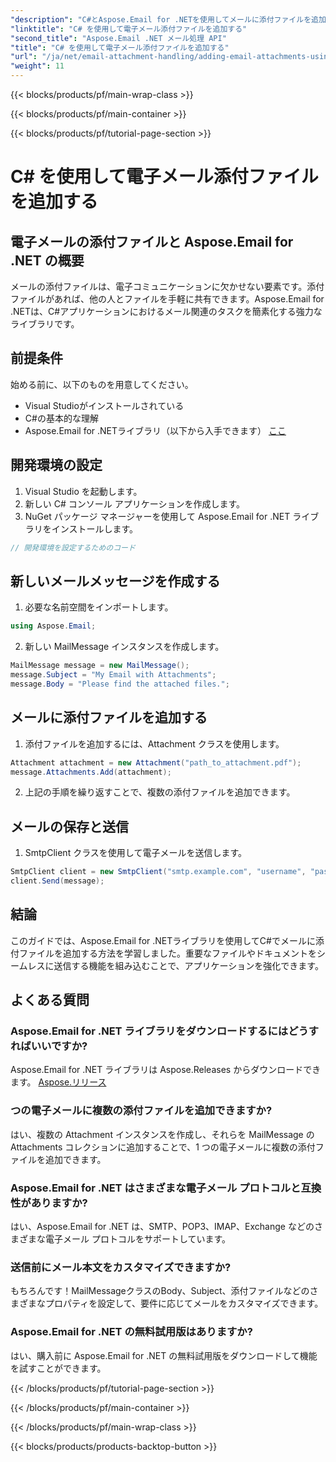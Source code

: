 ```yaml
---
"description": "C#とAspose.Email for .NETを使用してメールに添付ファイルを追加する方法を学びましょう。シームレスな統合のためのコード例を交えたステップバイステップガイドです。"
"linktitle": "C# を使用して電子メール添付ファイルを追加する"
"second_title": "Aspose.Email .NET メール処理 API"
"title": "C# を使用して電子メール添付ファイルを追加する"
"url": "/ja/net/email-attachment-handling/adding-email-attachments-using-csharp/"
"weight": 11
---
```


{{< blocks/products/pf/main-wrap-class >}}

{{< blocks/products/pf/main-container >}}

{{< blocks/products/pf/tutorial-page-section >}}

# C# を使用して電子メール添付ファイルを追加する


## 電子メールの添付ファイルと Aspose.Email for .NET の概要

メールの添付ファイルは、電子コミュニケーションに欠かせない要素です。添付ファイルがあれば、他の人とファイルを手軽に共有できます。Aspose.Email for .NETは、C#アプリケーションにおけるメール関連のタスクを簡素化する強力なライブラリです。

## 前提条件

始める前に、以下のものを用意してください。

- Visual Studioがインストールされている
- C#の基本的な理解
- Aspose.Email for .NETライブラリ（以下から入手できます） [ここ](https://products.aspose.com/email/net）)

## 開発環境の設定

1. Visual Studio を起動します。
2. 新しい C# コンソール アプリケーションを作成します。
3. NuGet パッケージ マネージャーを使用して Aspose.Email for .NET ライブラリをインストールします。

```csharp
// 開発環境を設定するためのコード
```

## 新しいメールメッセージを作成する

1. 必要な名前空間をインポートします。

```csharp
using Aspose.Email;

```

2. 新しい MailMessage インスタンスを作成します。

```csharp
MailMessage message = new MailMessage();
message.Subject = "My Email with Attachments";
message.Body = "Please find the attached files.";
```

## メールに添付ファイルを追加する

1. 添付ファイルを追加するには、Attachment クラスを使用します。

```csharp
Attachment attachment = new Attachment("path_to_attachment.pdf");
message.Attachments.Add(attachment);
```

2. 上記の手順を繰り返すことで、複数の添付ファイルを追加できます。

## メールの保存と送信

1. SmtpClient クラスを使用して電子メールを送信します。

```csharp
SmtpClient client = new SmtpClient("smtp.example.com", "username", "password");
client.Send(message);
```

## 結論

このガイドでは、Aspose.Email for .NETライブラリを使用してC#でメールに添付ファイルを追加する方法を学習しました。重要なファイルやドキュメントをシームレスに送信する機能を組み込むことで、アプリケーションを強化できます。

## よくある質問

### Aspose.Email for .NET ライブラリをダウンロードするにはどうすればいいですか?

Aspose.Email for .NET ライブラリは Aspose.Releases からダウンロードできます。 [Aspose.リリース](https://releases.aspose.com/email/net/)

### つの電子メールに複数の添付ファイルを追加できますか?

はい、複数の Attachment インスタンスを作成し、それらを MailMessage の Attachments コレクションに追加することで、1 つの電子メールに複数の添付ファイルを追加できます。

### Aspose.Email for .NET はさまざまな電子メール プロトコルと互換性がありますか?

はい、Aspose.Email for .NET は、SMTP、POP3、IMAP、Exchange などのさまざまな電子メール プロトコルをサポートしています。

### 送信前にメール本文をカスタマイズできますか?

もちろんです！MailMessageクラスのBody、Subject、添付ファイルなどのさまざまなプロパティを設定して、要件に応じてメールをカスタマイズできます。

### Aspose.Email for .NET の無料試用版はありますか?

はい、購入前に Aspose.Email for .NET の無料試用版をダウンロードして機能を試すことができます。

{{< /blocks/products/pf/tutorial-page-section >}}

{{< /blocks/products/pf/main-container >}}

{{< /blocks/products/pf/main-wrap-class >}}

{{< blocks/products/products-backtop-button >}}